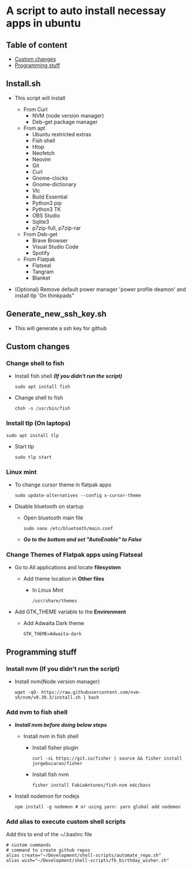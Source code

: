 # A script to auto install necessay apps in ubuntu

## Table of content
* [Custom changes](#custom-changes)
* [Programming stuff](#programming-stuff)

## Install.sh 
  - This script will install 
    - From Curl
      - NVM (node version manager)
      - Deb-get package manager  
    - From apt
      - Ubuntu restricted extras
      - Fish shell
      - Htop
      - Neofetch
      - Neovim
      - Git
      - Curl
      - Gnome-clocks
      - Gnome-dictionary
      - Vlc
      - Build Essential
      - Python3 pip
      - Python3 TK
      - OBS Studio
      - Sqlite3
      - p7zip-full, p7zip-rar
     - From Deb-get
        - Brave Browser
        - Visual Studio Code
        - Spotify
     - From Flatpak
        - Flatseal
        - Tangram 
        - Blanket

  - (Optional) Remove default power manager 'power profile deamon' and install tlp 'On thinkpads"

## Generate_new_ssh_key.sh
  - This will generate a ssh key for github
    
## Custom changes

### Change shell to fish
  
  - Install fish shell ***(If you didn't run the script)***
      ```
      sudo apt install fish
      ```
      
  - Change shell to fish
      ```
      chsh -s /usr/bin/fish
      ```
   
### Install tlp (On laptops)
  ```
  sudo apt install tlp
  ```
  
  - Start tlp
    ```
    sudo tlp start
    ```

### Linux mint  

  - To change cursor theme in flatpak apps
    ```
    sudo update-alternatives --config x-cursor-theme
    ```
    
  - Disable bluetooth on startup
    
    - Open bluetooth main file
      ```
      sudo nano /etc/bluetooth/main.conf
      ```
    
    - ***Go to the bottom and set "AutoEnable" to False***
    
### Change Themes of Flatpak apps using Flatseal 

  - Go to All applications and locate **filesystem**
    
    - Add theme location in **Other files**
    
      - In Linux Mint
        ```
        /usr/share/themes
        ```
  
  - Add GTK_THEME variable to the **Environment**
    
    - Add Adwaita Dark theme
      ```
      GTK_THEME=Adwaita-dark
      ```

## Programming stuff

### Install nvm (If you didn't run the script)

  - Install nvm(Node version manager)
    ```
    wget -qO- https://raw.githubusercontent.com/nvm-sh/nvm/v0.39.3/install.sh | bash  
    ```

### Add nvm to fish shell
  - ***Install nvm before doing below steps***
    
    - Install nvm in fish shell
      
      - Install fisher plugin
        ```
        curl -sL https://git.io/fisher | source && fisher install jorgebucaran/fisher
        ```
      - Install fish nvm
        ```
        fisher install FabioAntunes/fish-nvm edc/bass
        ```
 - Install nodemon for nodejs
   ```
   npm install -g nodemon # or using yarn: yarn global add nodemon
   ```
   
### Add alias to execute custom shell scripts
   Add this to end of the ~/.bashrc file
   ```
   # custom commands
   # command to create github repos
   alias create="~/Development/shell-scripts/automate_repo.sh"
   alias wish="~/Development/shell-scripts/fb_birthday_wisher.sh"
   ```
